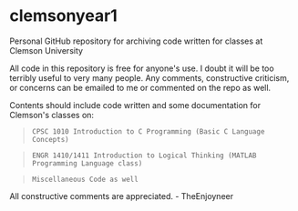 # clemsonyear1
Personal GitHub repository for archiving code written for classes at Clemson University

All code in this repository is free for anyone's use. I doubt it will be too terribly useful to very many people.
Any comments, constructive criticism, or concerns can be emailed to me or commented on the repo as well.

Contents should include code written and some documentation for Clemson's classes on:
  > `CPSC 1010 Introduction to C Programming (Basic C Language Concepts)`
  
  > `ENGR 1410/1411 Introduction to Logical Thinking (MATLAB Programming Language class)`
  
  > `Miscellaneous Code as well`
  
  All constructive comments are appreciated.
    - TheEnjoyneer

